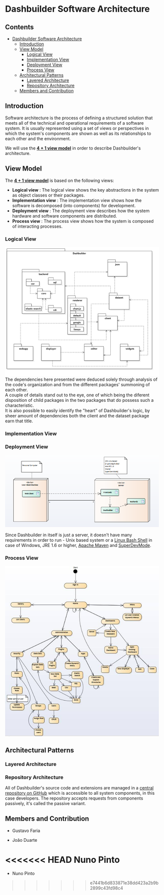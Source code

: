 ﻿# Dashbuilder Software Architecture

## Contents
* [Dashbuilder Software Architecture](#dashbuilder-software-architecture)
	* [Introduction](#introduction)
	* [View Model](#view-model)
		* [Logical View](#logical-view)
		* [Implementation View](#implementation-view)
		* [Deployment View](#deployment-view)
		* [Process View](#process-view)
	* [Architectural Patterns](#architectural-patterns)
		* [Layered Architecture](#layered-architecture)
		* [Repository Architecture](#repository-architecture)
	* [Members and Contribution](#members-and-contribution)
		

## Introduction

Software architecture is the process of defining a structured solution that meets all of the technical and operational requirements of a software system.
It is usually represented using a set of views or perspectives in which the system's components are shown as well as its relationships to each other and the environment.

We will use the [**4 + 1 view model**](https://en.wikipedia.org/wiki/4%2B1_architectural_view_model) in order to describe Dashbuilder's architecture.


## View Model

The [**4 + 1 view model**](https://en.wikipedia.org/wiki/4%2B1_architectural_view_model) is based on the following views:

+ **Logical view** : The logical view shows the key abstractions in the system as object classes or their packages.
+ **Implementation view** : The implementation view shows how the software is decomposed (into components) for development.
+ **Deployment view** : The deployment view describes how the system hardware and software components are distributed.
+ **Process view** : The process view shows how the system is composed of interacting processes.


### Logical View
<img src="./images/views/logic.png"/>
<br>
The dependencies here presented were deduced solely through analysis of the code's organization and from the different packages' summoning of each other.<br>
A couple of details stand out to the eye, one of which being the diferent disposition of child packages in the two packages that do possess such a characteristic.<br>
It is also possible to easily identify the "heart" of Dashbuilder's logic, by sheer amount of dependencies both the client and the dataset package earn that title.


### Implementation View


### Deployment View
<img src="./images/views/deployment.png"/>

Since Dashbuilder in itself is just a server, it doesn't have many requirements in order to run - Unix based system or a [Linux Bash Shell](http://www.howtogeek.com/249966/how-to-install-and-use-the-linux-bash-shell-on-windows-10/) in case of Windows, JRE 1.6 or higher, [Apache Maven](https://maven.apache.org/download.cgi) and [SuperDevMode](http://www.gwtproject.org/articles/superdevmode.html).


### Process View
<img src="./images/views/process.png"/>

## Architectural Patterns


### Layered Architecture


### Repository Architecture

All of Dashbuilder's source code and extensions are managed in a [central repository on GitHub](https://github.com/dashbuilder/dashbuilder) which is accessible to all system components, in this case developers. The repository accepts requests from components passively, it's called the passive variant.


## Members and Contribution

- Gustavo Faria				
	
- João Duarte		
	
<<<<<<< HEAD
	Nuno Pinto		
=======
- Nuno Pinto		
>>>>>>> e7441b6d833871e38dd423a2b9b2899c43fd98c4
